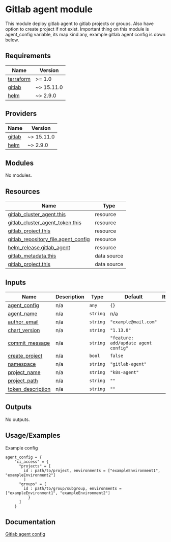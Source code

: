 # Gitlab agent module

This module deploy gitlab agent to gitlab projects or groups. Also have option to create project if not exist.
Important thing on this module is agent_config variable, its map kind any, example gitlab agent config is down below.

## Requirements

| Name | Version |
|------|---------|
| <a name="requirement_terraform"></a> [terraform](#requirement\_terraform) | >= 1.0 |
| <a name="requirement_gitlab"></a> [gitlab](#requirement\_gitlab) | ~> 15.11.0 |
| <a name="requirement_helm"></a> [helm](#requirement\_helm) | ~> 2.9.0 |

## Providers

| Name | Version |
|------|---------|
| <a name="provider_gitlab"></a> [gitlab](#provider\_gitlab) | ~> 15.11.0 |
| <a name="provider_helm"></a> [helm](#provider\_helm) | ~> 2.9.0 |

## Modules

No modules.

## Resources

| Name | Type |
|------|------|
| [gitlab_cluster_agent.this](https://registry.terraform.io/providers/gitlabhq/gitlab/latest/docs/resources/cluster_agent) | resource |
| [gitlab_cluster_agent_token.this](https://registry.terraform.io/providers/gitlabhq/gitlab/latest/docs/resources/cluster_agent_token) | resource |
| [gitlab_project.this](https://registry.terraform.io/providers/gitlabhq/gitlab/latest/docs/resources/project) | resource |
| [gitlab_repository_file.agent_config](https://registry.terraform.io/providers/gitlabhq/gitlab/latest/docs/resources/repository_file) | resource |
| [helm_release.gitlab_agent](https://registry.terraform.io/providers/hashicorp/helm/latest/docs/resources/release) | resource |
| [gitlab_metadata.this](https://registry.terraform.io/providers/gitlabhq/gitlab/latest/docs/data-sources/metadata) | data source |
| [gitlab_project.this](https://registry.terraform.io/providers/gitlabhq/gitlab/latest/docs/data-sources/project) | data source |

## Inputs

| Name | Description | Type | Default | Required |
|------|-------------|------|---------|:--------:|
| <a name="input_agent_config"></a> [agent\_config](#input\_agent\_config) | n/a | `any` | `{}` | no |
| <a name="input_agent_name"></a> [agent\_name](#input\_agent\_name) | n/a | `string` | n/a | yes |
| <a name="input_author_email"></a> [author\_email](#input\_author\_email) | n/a | `string` | `"example@mail.com"` | no |
| <a name="input_chart_version"></a> [chart\_version](#input\_chart\_version) | n/a | `string` | `"1.13.0"` | no |
| <a name="input_commit_message"></a> [commit\_message](#input\_commit\_message) | n/a | `string` | `"feature: add/update agent config"` | no |
| <a name="input_create_project"></a> [create\_project](#input\_create\_project) | n/a | `bool` | `false` | no |
| <a name="input_namespace"></a> [namespace](#input\_namespace) | n/a | `string` | `"gitlab-agent"` | no |
| <a name="input_project_name"></a> [project\_name](#input\_project\_name) | n/a | `string` | `"k8s-agent"` | no |
| <a name="input_project_path"></a> [project\_path](#input\_project\_path) | n/a | `string` | `""` | no |
| <a name="input_token_description"></a> [token\_description](#input\_token\_description) | n/a | `string` | `""` | no |

## Outputs

No outputs.


## Usage/Examples

Example config
```hcl
agent_config = {
    "ci_access" = {
      "projects" = [
        id : path/to/project, environments = ["exampleEnvironment1", "exampleEnvironment2"]
        ]
      "groups" = [
        id : path/to/group/subgroup, environments = ["exampleEnvironment1", "exampleEnvironment2"]
          }
      ]
    }
```


## Documentation

[Gitlab agent config](https://docs.gitlab.com/ee/user/clusters/agent/ci_cd_workflow.html)
